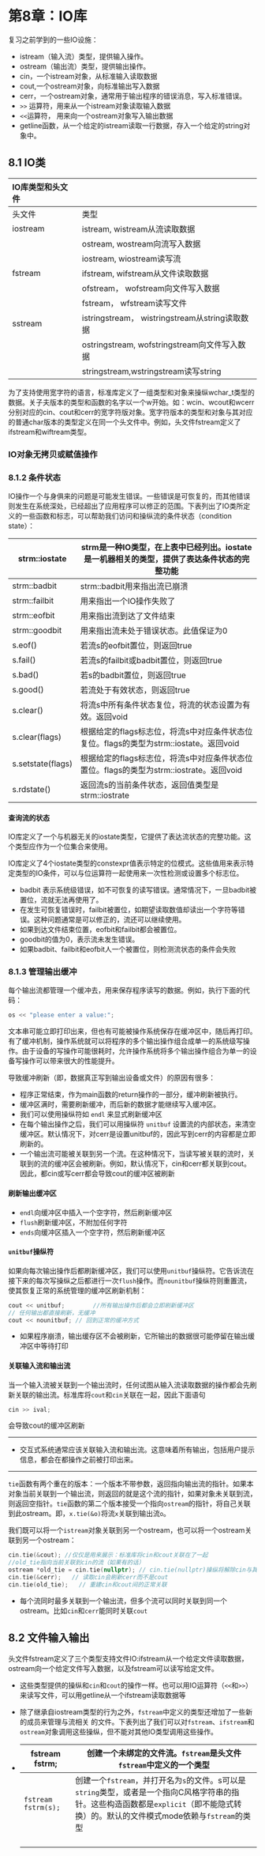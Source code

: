 # 第8章：IO库

复习之前学到的一些IO设施：

* istream（输入流）类型，提供输入操作。
* ostream（输出流）类型，提供输出操作。
* cin，一个istream对象，从标准输入读取数据
* cout,一个ostream对象，向标准输出写入数据
* cerr，一个ostream对象，通常用于输出程序的错误消息，写入标准错误。
* `>>` 运算符，用来从一个istream对象读取输入数据
* `<<`运算符， 用来向一个ostream对象写入输出数据
* getline函数，从一个给定的istream读取一行数据，存入一个给定的string对象中。

## 8.1 IO类

| IO库类型和头文件 |      |
| :--- | ---- |
| 头文件 |类型|
| iostream | istream, wistream从流读取数据 |
|      | ostream, wostream向流写入数据 |
|      | iostream, wiostream读写流 |
| fstream | ifstream, wifstream从文件读取数据 |
|      | ofstream， wofstream向文件写入数据 |
|      | fstream， wfstream读写文件 |
| sstream | istringstream， wistringstream从string读取数据 |
|      | ostringstream, wofstringstream向文件写入数据 |
|      | stringstream,wstringstream读写string |

为了支持使用宽字符的语言，标准库定义了一组类型和对象来操纵wchar_t类型的数据。关子夫版本的类型和函数的名字以一个w开始。如：wcin、wcout和wcerr分别对应的cin、cout和cerr的宽字符版对象。宽字符版本的类型和对象与其对应的普通char版本的类型定义在同一个头文件中。例如，头文件fstream定义了ifstream和wiftream类型。

### IO对象无拷贝或赋值操作

### 8.1.2  条件状态

IO操作一个与身俱来的问题是可能发生错误。一些错误是可恢复的，而其他错误则发生在系统深处，已经超出了应用程序可以修正的范围。下表列出了IO类所定义的一些函数和标志，可以帮助我们访问和操纵流的条件状态（condition state）：

| strm::iostate     | strm是一种IO类型，在上表中已经列出。iostate是一机器相关的类型，提供了表达条件状态的完整功能 |
| ----------------- | ------------------------------------------------------------ |
| strm::badbit      | strm::badbit用来指出流已崩溃                                 |
| strm::failbit     | 用来指出一个IO操作失败了                                     |
| strm::eofbit      | 用来指出流到达了文件结束                                     |
| strm::goodbit     | 用来指出流未处于错误状态。此值保证为0                        |
| s.eof()           | 若流s的eofbit置位，则返回true                                |
| s.fail()          | 若流s的failbit或badbit置位，则返回true                       |
| s.bad()           | 若s的badbit置位，则返回true                                  |
| s.good()          | 若流处于有效状态，则返回true                                 |
| s.clear()         | 将流s中所有条件状态复位，将流的状态设置为有效。返回void      |
| s.clear(flags)    | 根据给定的flags标志位，将流s中对应条件状态位复位。flags的类型为strm::iostate。返回void |
| s.setstate(flags) | 根据给定的flags标志位，将流s中对应条件状态位置位。flags的类型为strm::iostrate。返回void |
| s.rdstate()       | 返回流s的当前条件状态，返回值类型是strm::iostrate            |

#### 查询流的状态

IO库定义了一个与机器无关的iostate类型，它提供了表达流状态的完整功能。这个类型应作为一个位集合来使用。

IO库定义了4个iostate类型的constexpr值表示特定的位模式。这些值用来表示特定类型的IO条件，可以与位运算符一起使用来一次性检测或设置多个标志位。

* badbit 表示系统级错误，如不可恢复的读写错误。通常情况下，一旦badbit被置位，流就无法再使用了。
* 在发生可恢复错误时，failbit被置位，如期望读取数值却读出一个字符等错误。这种问题通常是可以修正的，流还可以继续使用。
* 如果到达文件结束位置，eofbit和failbit都会被置位。
* goodbit的值为0，表示流未发生错误。
* 如果badbit、failbit和eofbit人一个被置位，则检测流状态的条件会失败

### 8.1.3 管理输出缓冲

每个输出流都管理一个缓冲去，用来保存程序读写的数据。例如，执行下面的代码：

```cpp
os << "please enter a value:";
```

文本串可能立即打印出来，但也有可能被操作系统保存在缓冲区中，随后再打印。有了缓冲机制，操作系统就可以将程序的多个输出操作组合成单一的系统级写操作。由于设备的写操作可能很耗时，允许操作系统将多个输出操作组合为单一的设备写操作可以带来很大的性能提升。

导致缓冲刷新（即，数据真正写到输出设备或文件）的原因有很多：

* 程序正常结束，作为main函数的return操作的一部分，缓冲刷新被执行。
* 缓冲区满时，需要刷新缓冲，而后新的数据才能继续写入缓冲区。
* 我们可以使用操纵符如 `endl` 来显式刷新缓冲区
* 在每个输出操作之后，我们可以用操纵符 `unitbuf` 设置流的内部状态，来清空缓冲区。默认情况下，对cerr是设置unitbuf的，因此写到cerr的内容都是立即刷新的。
* 一个输出流可能被关联到另一个流。在这种情况下，当读写被关联的流时，关联到的流的缓冲区会被刷新。例如，默认情况下，cin和cerr都关联到cout。因此，都cin或写cerr都会导致cout的缓冲区被刷新

#### 刷新输出缓冲区

* `endl`向缓冲区中插入一个空字符，然后刷新缓冲区
* `flush`刷新缓冲区，不附加任何字符
* `ends`向缓冲区插入一个空字符，然后刷新缓冲区

#### `unitbuf`操纵符

如果向每次输出操作后都刷新缓冲区，我们可以使用`unitbuf`操纵符。它告诉流在接下来的每次写操纵之后都进行一次`flush`操作。而`nounitbuf`操纵符则重置流，使其恢复正常的系统管理的缓冲区刷新机制：

```cpp
cout << unitbuf;		//所有输出操作后都会立即刷新缓冲区
// 任何输出都直接刷新，无缓冲
cout << nounitbuf; // 回到正常的缓冲方式
```



* 如果程序崩溃，输出缓存区不会被刷新，它所输出的数据很可能停留在输出缓冲区中等待打印

#### 关联输入流和输出流

当一个输入流被关联到一个输出流时，任何试图从输入流读取数据的操作都会先刷新关联的输出流。标准库将`cout`和`cin`关联在一起，因此下面语句

```cpp
cin >> ival;
```

会导致cout的缓冲区刷新

---

* 交互式系统通常应该关联输入流和输出流。这意味着所有输出，包括用户提示信息，都会在都操作之前被打印出来。

---

`tie`函数有两个重在的版本：一个版本不带参数，返回指向输出流的指针。如果本对象当前关联到一个输出流，则返回的就是这个流的指针，如果对象未关联到流，则返回空指针。`tie`函数的第二个版本接受一个指向`ostream`的指针，将自己关联到此ostream。即，`x.tie(&o)`将流`x`关联到输出流`o`。

我们既可以将一个`istream`对象关联到另一个ostream，也可以将一个ostream关联到另一个ostream：

```cpp
cin.tie(&cout); //仅仅是用来展示：标准库将cin和cout关联在了一起
//old_tie指向当前关联到cin的流（如果有的话）
ostream *old_tie = cin.tie(nullptr); // cin.tie(nullptr)操纵将解除cin与其他流关联的操作，并返回之前cin关联的流；
cin.tie(&cerr);   // 读取cin会刷新cerr而不是cout
cin.tie(old_tie);   // 重建cin和cout间的正常关联
```

* 每个流同时最多关联到一个输出流，但多个流可以同时关联到同一个ostream。比如`cin`和`cerr`能同时关联`cout`

## 8.2 文件输入输出

头文件fstream定义了三个类型支持文件IO:ifstream从一个给定文件读取数据，ostream向一个给定文件写入数据，以及fstream可以读写给定文件。

* 这些类型提供的操纵和`cin`和`cout`的操作一样。也可以用IO运算符（`<<`和`>>`）来读写文件，可以用getline从一个ifstream读取数据等

* 除了继承自iostream类型的行为之外，`fstream`中定义的类型还增加了一些新的成员来管理与流相关 的文件。下表列出了我们可以对`fstream`、`ifstream`和`ostream`对象调用这些操纵，但不能对其他IO类型调用这些操作。

* | fstream fstrm;      | 创建一个未绑定的文件流。`fstream`是头文件 `fstream`中定义的一个类型 |
  | ------------------- | ------------------------------------------------------------ |
  | `fstream fstrm(s);` | 创建一个`fstream`，并打开名为`s`的文件。s可以是`string`类型，或者是一个指向C风格字符串的指针。这些构造函数都是`explicit`（即不能隐式转换）的。默认的文件模式mode依赖与`fstream`的类型 |
  |                     |                                                              |
  |                     |                                                              |
  |                     |                                                              |
  |                     |                                                              |

  
